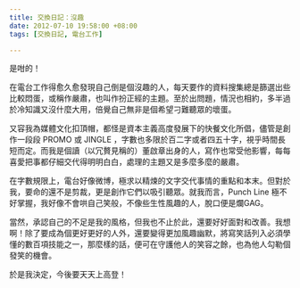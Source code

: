 ```yaml
---
title: 交換日記：沒趣
date: 2012-07-10 19:58:00 +08:00
tags: [交換日記, 電台工作]

---
```


是咁的！  
  
在電台工作得愈久愈發現自己倒是個沒趣的人，每天要作的資料搜集總是篩選出些比較悶蛋，或稱作嚴肅，也叫作扮正經的主題。至於出問題，情況也相約，多半過於冷知識又沒什麼大用，倍覺自己無非是個希望刁難聽眾的壞蛋。  
  
又容我為媒體文化扣頂帽，都怪是資本主義高度發展下的快餐文化所倡，儘管是創作一段段 PROMO 或 JINGLE ，字數也多限於百二字或者四五十字，視乎時間長短而定。而我是個讀（以冗贅見稱的）董啟章出身的人，寫作也常受他影響，每每喜愛把事都仔細交代得明明白白，處理的主題又是多麼多麼的嚴肅。  
  
在字數規限上，電台好像微博，極求以精煉的文字交代事情的重點和本末。但對於我，要命的還不是剪裁，更是創作它們以吸引聽眾。就我而言，Punch Line 極不好掌握，我好像不會哄自己笑般，不像些生性風趣的人，脫口便是爛GAG。  
  
當然，承認自己的不足是我的風格，但我也不止於此，還要好好面對和改善。我想啊！除了要成為個更好更好的人外，還要變得更加風趣幽默，將寫笑話列入必須學懂的數百項技能之一，那麼樣的話，便可在守護他人的笑容之餘，也為他人勾勒個發笑的機會。  
  
於是我決定，今後要天天上高登！

